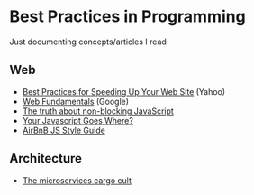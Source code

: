 # Best Practices in Programming
Just documenting concepts/articles I read

## Web
- [Best Practices for Speeding Up Your Web Site](https://developer.yahoo.com/performance/rules.html) (Yahoo)
- [Web Fundamentals](https://developers.google.com/web/fundamentals/) (Google)
- [The truth about non-blocking JavaScript](http://calendar.perfplanet.com/2010/the-truth-about-non-blocking-javascript/)
- [Your Javascript Goes Where?](http://elegantcode.com/2010/03/30/your-javascript-goes-where/)
- [AirBnB JS Style Guide](https://github.com/airbnb/javascript)

## Architecture
- [The microservices cargo cult](http://www.stavros.io/posts/microservices-cargo-cult/)
